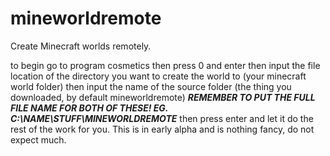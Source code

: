 # mineworldremote
Create Minecraft worlds remotely.

to begin go to program cosmetics
then press 0 and enter
then input the file location of the directory you want to create the world to (your minecraft world folder)
then input the name of the source folder (the thing you downloaded, by default mineworldremote)
***REMEMBER TO PUT THE FULL FILE NAME FOR BOTH OF THESE! EG. C:\NAME\STUFF\MINEWORLDREMOTE***
then press enter and let it do the rest of the work for you.
This is in early alpha and is nothing fancy, do not expect much.
